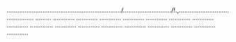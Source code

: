 ................................................................/.........................../!.,........................................... .........
............
............
............
............
............
............
............
............
.............
............
............
............
............
............
............
............
............


